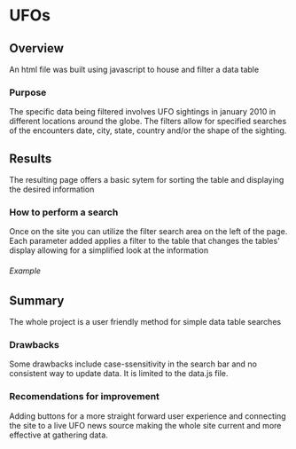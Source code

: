 # UFOs
## Overview
An html file was built using javascript to house and filter a data table
### Purpose
The specific data being filtered involves UFO sightings in january 2010 in different locations around the globe. The filters allow for specified searches of the encounters date, city, state, country and/or the shape of the sighting.
## Results
The resulting page offers a basic sytem for sorting the table and displaying the desired information
### How to perform a search
Once on the site you can utilize the filter search area on the left of the page. Each parameter added applies a filter to the table that changes the tables' display allowing for a simplified look at the information
###### Example

## Summary
The whole project is a user friendly method for simple data table searches
### Drawbacks
Some drawbacks include case-ssensitivity in the search bar and no consistent way to update data. It is limited to the data.js file.
### Recomendations for improvement
Adding buttons for a more straight forward user experience and connecting the site to a live UFO news source making the whole site current and more effective at gathering data.